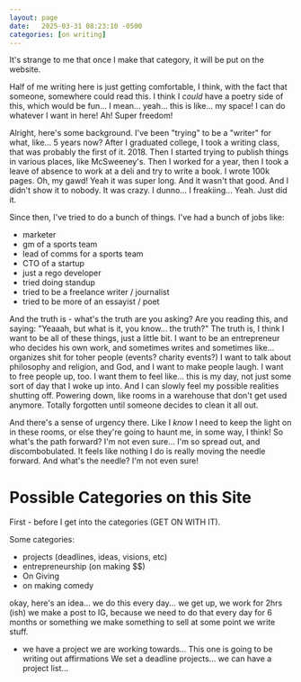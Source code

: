 ```yaml
---
layout: page
date:   2025-03-31 08:23:10 -0500
categories: [on writing]
---
```

It's strange to me that once I make that category, it will be put on the website. 

Half of me writing here is just getting comfortable, I think, with the fact that someone, somewhere could read this. I think I *could* have a poetry side of this, which would be fun... I mean... yeah... this is like... my space! I can do whatever I want in here! Ah! Super freedom! 

Alright, here's some background. I've been "trying" to be a "writer" for what, like... 5 years now? After I graduated college, I took a writing class, that was probably the first of it. 2018. Then I started trying to publish things in various places, like McSweeney's. Then I worked for a year, then I took a leave of absence to work at a deli and try to write a book. I wrote 100k pages. Oh, my gawd! Yeah it was super long. And it wasn't that good. And I didn't show it to nobody. It was crazy. I dunno... I freakiing... Yeah. Just did it. 

Since then, I've tried to do a bunch of things. I've had a bunch of jobs like: 
- marketer
- gm of a sports team
- lead of comms for a sports team
- CTO of a startup
- just a rego developer
- tried doing standup
- tried to be a freelance writer / journalist
- tried to be more of an essayist / poet

And the truth is - what's the truth are you asking? Are you reading this, and saying: "Yeaaah, but what is it, you know... the truth?" The truth is, I think I want to be all of these things, just a little bit. I want to be an entrepreneur who decides his own work, and sometimes writes and sometimes like... organizes shit for toher people (events? charity events?) I want to talk about philosophy and religion, and God, and I want to make people laugh. I want to free people up, too. I want them to feel like... this is my day, not just some sort of day that I woke up into. And I can slowly feel my possible realities shutting off. Powering down, like rooms in a warehouse that don't get used anymore. Totally forgotten until someone decides to clean it all out. 

And there's a sense of urgency there. Like I *know* I need to keep the light on in these rooms, or else they're going to haunt me, in some way, I think! So what's the path forward? I'm not even sure... I'm so spread out, and discombobulated. It feels like nothing I do is really moving the needle forward. And what's the needle? I'm not even sure! 

# Possible Categories on this Site
First - before I get into the categories (GET ON WITH IT). 

Some categories:
- projects (deadlines, ideas, visions, etc)
- entrepreneurship (on making $$)
- On Giving
- on making comedy


okay, here's an idea... we do this every day... 
we get up, we work for 2hrs (ish)
we make a post to IG, because we need to do that every day for 6 months or something
we make something to sell at some point
we write stuff.

- we have a project we are working towards... This one is going to be writing out affirmations
We set a deadline projects... we can have a project list... 